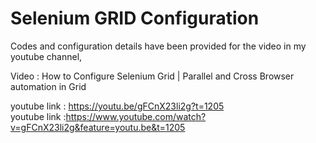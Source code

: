 # Selenium GRID Configuration

Codes and configuration details have been provided for the video in my youtube channel,

Video : How to Configure Selenium Grid | Parallel and Cross Browser automation in Grid

youtube link : https://youtu.be/gFCnX23li2g?t=1205     
youtube link :https://www.youtube.com/watch?v=gFCnX23li2g&feature=youtu.be&t=1205
